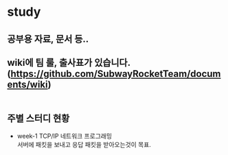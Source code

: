 study
=====

공부용 자료, 문서 등..<br>
<br>
wiki에 팀 룰, 출사표가 있습니다.<br>
(https://github.com/SubwayRocketTeam/documents/wiki)<br>
<br>
<br>
주별 스터디 현황
----
* week-1
  TCP/IP 네트워크 프로그래밍<br>
  서버에 패킷을 보내고 응답 패킷을 받아오는것이 목표.

